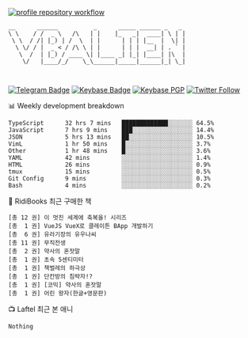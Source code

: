 [![profile repository workflow](https://github.com/vbalien/vbalien/actions/workflows/push.yml/badge.svg)](https://github.com/vbalien/vbalien/actions/workflows/push.yml)
```
__      ______          _      _____ ______ _   _ 
\ \    / /  _ \   /\   | |    |_   _|  ____| \ | |
 \ \  / /| |_) | /  \  | |      | | | |__  |  \| |
  \ \/ / |  _ < / /\ \ | |      | | |  __| | . ` |
   \  /  | |_) / ____ \| |____ _| |_| |____| |\  |
    \/   |____/_/    \_\______|_____|______|_| \_|
                                                  
                                                  
```
[![Telegram Badge](https://img.shields.io/badge/-Telegram-2CA5E0?logo=telegram)](https://t.me/vbalien)
[![Keybase Badge](https://img.shields.io/badge/-Keybase-33A0FF?logo=keybase&logoColor=white)](https://keybase.io/vbalien)
[![Keybase PGP](https://img.shields.io/keybase/pgp/vbalien)](http://sks.pod02.fleetstreetops.com/pks/lookup?search=0xE98CF73DE1E36F7D1B8A383AFD987F8DBE513071&fingerprint=on&op=index)
[![Twitter Follow](https://img.shields.io/twitter/follow/_elnyan)](https://twitter.com/_elnyan)

📊 Weekly development breakdown
```
TypeScript      32 hrs 7 mins   █████████████░░░░░░░ 64.5%
JavaScript      7 hrs 9 mins    ███░░░░░░░░░░░░░░░░░ 14.4%
JSON            5 hrs 13 mins   ██░░░░░░░░░░░░░░░░░░ 10.5%
VimL            1 hr 50 mins    █░░░░░░░░░░░░░░░░░░░ 3.7%
Other           1 hr 48 mins    █░░░░░░░░░░░░░░░░░░░ 3.6%
YAML            42 mins         ░░░░░░░░░░░░░░░░░░░░ 1.4%
HTML            26 mins         ░░░░░░░░░░░░░░░░░░░░ 0.9%
tmux            15 mins         ░░░░░░░░░░░░░░░░░░░░ 0.5%
Git Config      9 mins          ░░░░░░░░░░░░░░░░░░░░ 0.3%
Bash            4 mins          ░░░░░░░░░░░░░░░░░░░░ 0.2%
```
📖 RidiBooks 최근 구매한 책
```
[총 12 권] 이 멋진 세계에 축복을! 시리즈 
[총  1 권] VueJS VueX로 클레이튼 BApp 개발하기 
[총  6 권] 유라기장의 유우나씨 
[총 11 권] 무직전생 
[총  2 권] 약사의 혼잣말 
[총  1 권] 초속 5센티미터 
[총  1 권] 책벌레의 하극상 
[총  1 권] 단칸방의 침략자!? 
[총  1 권] [코믹] 약사의 혼잣말 
[총  1 권] 어린 왕자(한글+영문판) 
```
📺 Laftel 최근 본 애니
```
Nothing
```
